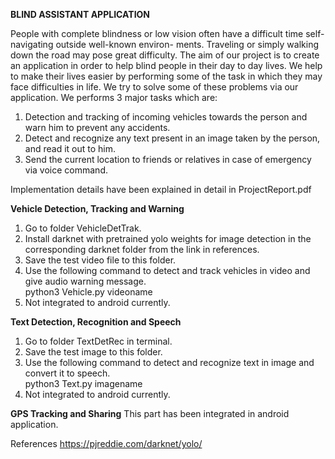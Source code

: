 <b>BLIND ASSISTANT APPLICATION</b>

People with complete blindness or low vision often have a difficult time self-navigating outside well-known environ- ments. Traveling or simply walking down the road may pose great difficulty.
The aim of our project is to create an application in order to help blind people in their day to day lives. We help to make their lives easier by performing some of the task in which they may face difficulties in life.
We try to solve some of these problems via our application. We performs 3 major tasks which are:
1) Detection and tracking of incoming vehicles towards the person and warn him to prevent any accidents.
2) Detect and recognize any text present in an image taken by the person, and read it out to him.
3) Send the current location to friends or relatives in case of emergency via voice command.

Implementation details have been explained in detail in ProjectReport.pdf

<b>Vehicle Detection, Tracking and Warning</b>
1. Go to folder VehicleDetTrak.
2. Install darknet with pretrained yolo weights for image detection in the corresponding darknet folder from the link in references.
3. Save the test video file to this folder.
4. Use the following command to detect and track vehicles in video and give audio warning message.<br>
	python3 Vehicle.py videoname<br>
5. Not integrated to android currently.

<b>Text Detection, Recognition and Speech</b>
1. Go to folder TextDetRec in terminal.
2. Save the test image to this folder.
3. Use the following command to detect and recognize text in image and convert it to speech.<br>
	python3 Text.py imagename<br>
4. Not integrated to android currently.

<b>GPS Tracking and Sharing</b>
This part has been integrated in android application.

References
https://pjreddie.com/darknet/yolo/
